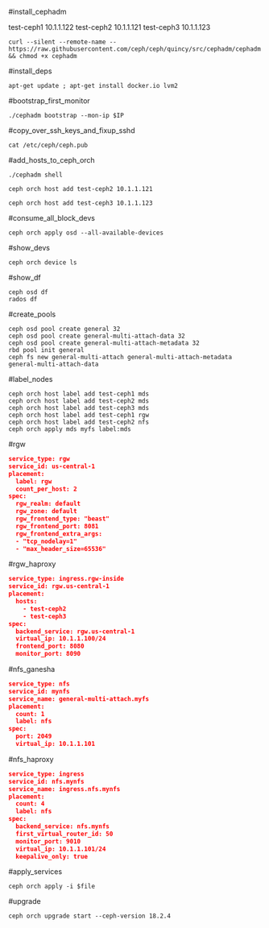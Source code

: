 #install_cephadm

test-ceph1  10.1.1.122
test-ceph2 10.1.1.121
test-ceph3 10.1.1.123


```shell
curl --silent --remote-name -- https://raw.githubusercontent.com/ceph/ceph/quincy/src/cephadm/cephadm && chmod +x cephadm
```

#install_deps 

```shell
apt-get update ; apt-get install docker.io lvm2
```

#bootstrap_first_monitor
```shell
./cephadm bootstrap --mon-ip $IP
```


#copy_over_ssh_keys_and_fixup_sshd

``` shell
cat /etc/ceph/ceph.pub
```


#add_hosts_to_ceph_orch

```shell
./cephadm shell

ceph orch host add test-ceph2 10.1.1.121

ceph orch host add test-ceph3 10.1.1.123
```

#consume_all_block_devs
```shell
ceph orch apply osd --all-available-devices
```

#show_devs
``` shell
ceph orch device ls
```

#show_df
```shell
ceph osd df
rados df
```

#create_pools
```shell
ceph osd pool create general 32
ceph osd pool create general-multi-attach-data 32
ceph osd pool create general-multi-attach-metadata 32
rbd pool init general
ceph fs new general-multi-attach general-multi-attach-metadata general-multi-attach-data
```

#label_nodes
```shell
ceph orch host label add test-ceph1 mds
ceph orch host label add test-ceph2 mds
ceph orch host label add test-ceph3 mds
ceph orch host label add test-ceph1 rgw
ceph orch host label add test-ceph2 nfs
ceph orch apply mds myfs label:mds
```

#rgw 
```json
service_type: rgw
service_id: us-central-1
placement:
  label: rgw
  count_per_host: 2
spec:
  rgw_realm: default
  rgw_zone: default
  rgw_frontend_type: "beast"
  rgw_frontend_port: 8081
  rgw_frontend_extra_args:
  - "tcp_nodelay=1"
  - "max_header_size=65536"
```

#rgw_haproxy
```json
service_type: ingress.rgw-inside
service_id: rgw.us-central-1
placement:
  hosts:
    - test-ceph2
    - test-ceph3
spec:
  backend_service: rgw.us-central-1
  virtual_ip: 10.1.1.100/24
  frontend_port: 8080
  monitor_port: 8090
```


#nfs_ganesha
```json
service_type: nfs
service_id: mynfs
service_name: general-multi-attach.myfs
placement:
  count: 1
  label: nfs
spec:
  port: 2049
  virtual_ip: 10.1.1.101
```

#nfs_haproxy
```json
service_type: ingress
service_id: nfs.mynfs
service_name: ingress.nfs.mynfs
placement:
  count: 4
  label: nfs
spec:
  backend_service: nfs.mynfs
  first_virtual_router_id: 50
  monitor_port: 9010
  virtual_ip: 10.1.1.101/24
  keepalive_only: true
```


#apply_services
```shell
ceph orch apply -i $file
```


#upgrade
```shell
ceph orch upgrade start --ceph-version 18.2.4
```
